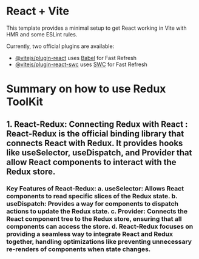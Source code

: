 # React + Vite

This template provides a minimal setup to get React working in Vite with HMR and some ESLint rules.

Currently, two official plugins are available:

- [@vitejs/plugin-react](https://github.com/vitejs/vite-plugin-react/blob/main/packages/plugin-react/README.md) uses [Babel](https://babeljs.io/) for Fast Refresh
- [@vitejs/plugin-react-swc](https://github.com/vitejs/vite-plugin-react-swc) uses [SWC](https://swc.rs/) for Fast Refresh

<h1> Summary on how to use Redux ToolKit</h1>
<h2>
1. React-Redux: Connecting Redux with React : 
React-Redux is the official binding library that connects React with Redux. It provides hooks like useSelector, useDispatch, and Provider that allow React components to interact with the Redux store.
</h2>
<h3>
Key Features of React-Redux:
a. useSelector: Allows React components to read specific slices of the Redux state.
b. useDispatch: Provides a way for components to dispatch actions to update the Redux state.
c. Provider: Connects the React component tree to the Redux store, ensuring that all components can access the store.
d. React-Redux focuses on providing a seamless way to integrate React and Redux together, handling optimizations like preventing unnecessary re-renders of components when state changes.
</h3>